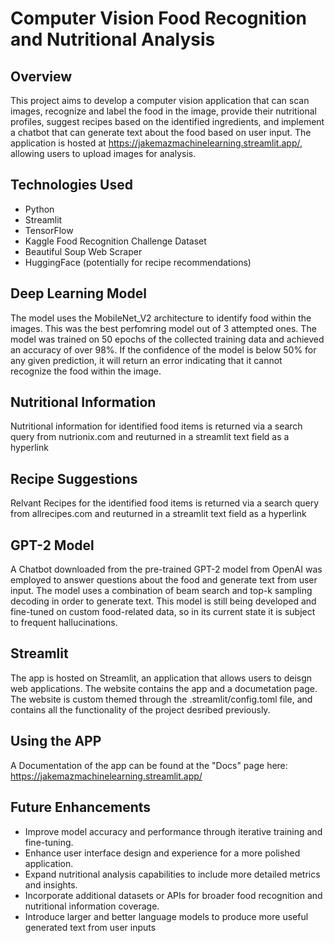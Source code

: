 # Computer Vision Food Recognition and Nutritional Analysis

## Overview
This project aims to develop a computer vision application that can scan images, recognize and label the food in the image, provide their nutritional profiles, suggest recipes based on the identified ingredients, and implement a chatbot that can generate text about the food based on user input. The application is hosted at https://jakemazmachinelearning.streamlit.app/, allowing users to upload images for analysis. 

## Technologies Used
- Python
- Streamlit
- TensorFlow
- Kaggle Food Recognition Challenge Dataset
- Beautiful Soup Web Scraper
- HuggingFace (potentially for recipe recommendations)

## Deep Learning Model
The model uses the MobileNet_V2 architecture to identify food within the images. This was the best perfomring model out of 3 attempted ones. The model was trained on 50 epochs of the collected training data and achieved an accuracy of over 98%. If the confidence of the model is below 50% for any given prediction, it will return an error indicating that it cannot recognize the food within the image.

## Nutritional Information
Nutritional information for identified food items is returned via a search query from nutrionix.com and reuturned in a streamlit text field as a hyperlink

## Recipe Suggestions
Relvant Recipes for the identified food items is returned via a search query from allrecipes.com and reuturned in a streamlit text field as a hyperlink

## GPT-2 Model
A Chatbot downloaded from the pre-trained GPT-2 model from OpenAI was employed to answer questions about the food and generate text from user input. The model uses a combination of beam search and top-k sampling decoding in order to generate text. This model is still being developed and fine-tuned on custom food-related data, so in its current state it is subject to frequent hallucinations.

## Streamlit
The app is hosted on Streamlit, an application that allows users to deisgn web applications. The website contains the app and a documetation page. The website is custom themed through the .streamlit/config.toml file, and contains all the functionality of the project desribed previously.

## Using the APP
A Documentation of the app can be found at the "Docs" page here: https://jakemazmachinelearning.streamlit.app/

## Future Enhancements
- Improve model accuracy and performance through iterative training and fine-tuning.
- Enhance user interface design and experience for a more polished application.
- Expand nutritional analysis capabilities to include more detailed metrics and insights.
- Incorporate additional datasets or APIs for broader food recognition and nutritional information coverage.
- Introduce larger and better language models to produce more useful generated text from user inputs
